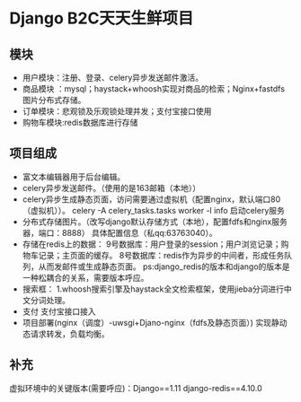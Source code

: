 # Django B2C天天生鲜项目
 ## 模块
 - 用户模块：注册、登录、celery异步发送邮件激活。
 - 商品模块 ：mysql；haystack+whoosh实现对商品的检索；Nginx+fastdfs图片分布式存储。
 - 订单模块：悲观锁及乐观锁处理并发；支付宝接口使用
 - 购物车模块:redis数据库进行存储
## 项目组成
- 富文本编辑器用于后台编辑。
- celery异步发送邮件。（使用的是163邮箱（本地））
- celery异步生成静态页面，访问需要通过虚拟机（配置nginx，默认端口80（虚拟机））。
        celery -A celery_tasks.tasks worker -l info 启动celery服务
- 分布式存储图片。（改写django默认存储方式（本地），配置fdfs和nginx服务器，端口：8888）
    具体配置信息（私qq:63763040）。
- 存储在redis上的数据：
    9号数据库：用户登录的session；用户浏览记录；购物车记录；主页面的缓存。
    8号数据库：redis作为异步的中间者，形成任务队列，从而发邮件或生成静态页面。
    ps:django_redis的版本和django的版本是一种松耦合的关系，需要版本呼应。
- 搜索框：
    1.whoosh搜索引擎及haystack全文检索框架，使用jieba分词进行中文分词处理。
- 支付
支付宝接口接入
- 项目部署(nginx（调度）-uwsgi+Djano-nginx（fdfs及静态页面）) 
实现静动态请求转发，负载均衡。
## 补充
虚拟环境中的关键版本(需要呼应)：Django==1.11  django-redis==4.10.0
